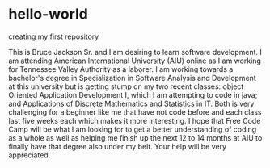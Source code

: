 # hello-world
creating my first repository

This is Bruce Jackson Sr. and I am desiring to learn software development. I am attending American International University (AIU) online as I am working for Tennessee Valley Authority as a laborer. I am working towards a bachelor's degree in Specialization in Software Analysis and Development at this university but is getting stump on my two recent classes: object Oriented Application Development I, which I am attempting to code in java; and Applications of Discrete Mathematics and Statistics in IT. Both is very challenging for a beginner like me that have not code before and each class last five weeks each which makes it more interesting. I hope that Free Code Camp will be what I am looking for to get a better understanding of coding as a whole as well as helping me finish up the next 12 to 14 months at AIU to finally have that degree also under my belt. Your help will be very appreciated.
 

